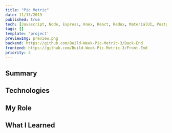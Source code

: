 ```yaml
---
title: "Pic Metric"
date: 11/13/2019
published: true
tech: [Javascript, Node, Express, Knex, React, Redux, MaterialUI, Postgres, S3, RezNet]
tags: []
template: 'project'
previewImg: preview.png
backend: https://github.com/Build-Week-Pic-Metric-3/Back-End
frontend: https://github.com/Build-Week-Pic-Metric-3/Front-End
priority: 4
---
```


## Summary


## Technologies

## My Role

## What I Learned